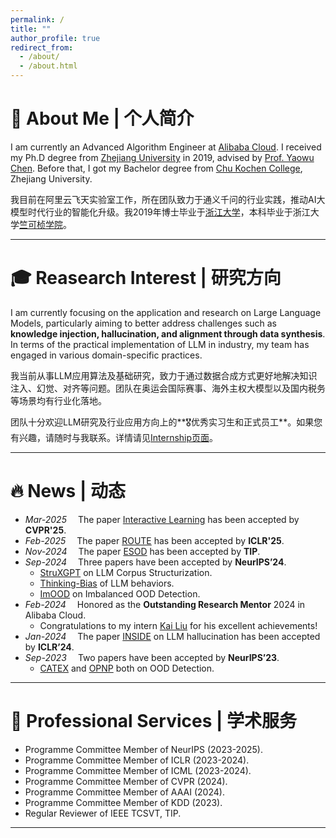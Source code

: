```yaml
---
permalink: /
title: ""
author_profile: true
redirect_from: 
  - /about/
  - /about.html
---
```


# 🔆 About Me &#124; 个人简介 

I am currently an Advanced Algorithm Engineer at [Alibaba Cloud](https://www.alibabagroup.com/).
I received my Ph.D degree from [Zhejiang University](https://www.zju.edu.cn/english/) in 2019, advised by [Prof. Yaowu Chen](https://person.zju.edu.cn/0088219#0). Before that, I got my Bachelor degree from [Chu Kochen College](http://ckc.zju.edu.cn/ckcen/), Zhejiang University.

我目前在阿里云飞天实验室工作，所在团队致力于通义千问的行业实践，推动AI大模型时代行业的智能化升级。我2019年博士毕业于[浙江大学](https://www.zju.edu.cn/)，本科毕业于浙江大学[竺可桢学院](http://ckc.zju.edu.cn/)。

<hr />

# 🎓️ Reasearch Interest &#124; 研究方向

I am currently focusing on the application and research on Large Language Models, particularly aiming to better address challenges such as **knowledge injection, hallucination, and alignment through data synthesis**. In terms of the practical implementation of LLM in industry, my team has engaged in various domain-specific practices.  
<!-- I am recruiting **self-motivated research interns and full-time employees** in LLM research and applications. Feel free to contact me if you are interested. -->
<!--, including but not limited to OlympicGPT for Olympic commentators, overseas sovereign LLMs, and taxation assistant. -->

我当前从事LLM应用算法及基础研究，致力于通过数据合成方式更好地解决知识注入、幻觉、对齐等问题。团队在奥运会国际赛事、海外主权大模型以及国内税务等场景均有行业化落地。  

团队十分欢迎LLM研究及行业应用方向上的**🎖️优秀实习生和正式员工**。如果您有兴趣，请随时与我联系。详情请见[Internship页面](https://zhihang-fu.github.io/internship/)。

<hr />

# 🔥 News &#124; 动态

* _Mar-2025_ &emsp;The paper [Interactive Learning](https://cvpr.thecvf.com/virtual/2025/poster/34768) has been accepted by **CVPR'25**.
* _Feb-2025_ &emsp;The paper [ROUTE](https://github.com/alibaba/Route) has been accepted by **ICLR'25**.
* _Nov-2024_ &emsp;The paper [ESOD](https://github.com/alibaba/esod) has been accepted by **TIP**.
* _Sep-2024_ &emsp;Three papers have been accepted by **NeurIPS’24**.
  * [StruXGPT](https://github.com/alibaba/struxgpt) on LLM Corpus Structurization.
  * [Thinking-Bias](https://github.com/alibaba/thinking_bias) of LLM behaviors. 
  * [ImOOD](https://github.com/alibaba/imood) on Imbalanced OOD Detection.
* _Feb-2024_ &emsp;Honored as the **Outstanding Research Mentor** 2024 in Alibaba Cloud. 
  * Congratulations to my intern [Kai Liu](https://kail8.github.io/) for his excellent achievements!
* _Jan-2024_ &emsp;The paper [INSIDE](https://github.com/alibaba/eigenscore) on LLM hallucination has been accepted by **ICLR’24**.
* _Sep-2023_ &emsp;Two papers have been accepted by **NeurIPS’23**.
  * [CATEX](https://github.com/alibaba/catex) and [OPNP](https://proceedings.neurips.cc/paper_files/paper/2023/file/a4316bb210a59fb7aafeca5dd21c2703-Paper-Conference.pdf) both on OOD Detection.

<hr />

# 📜 Professional Services &#124; 学术服务

* Programme Committee Member of NeurIPS (2023-2025).
* Programme Committee Member of ICLR (2023-2024).
* Programme Committee Member of ICML (2023-2024).
* Programme Committee Member of CVPR (2024).
* Programme Committee Member of AAAI (2024).
* Programme Committee Member of KDD (2023).
* Regular Reviewer of IEEE TCSVT, TIP.

<hr />

<style>
    #clustr_globe_container {
        width: 30%; /* 你希望缩小到的宽度 */
        height: auto; /* 设置为自动高度以保持比例 */
        overflow: hidden; /* 隐藏可能的溢出 */
    }

    #clustr_globe_container script {
        transform: scale(0.3); /* 这里设置缩放比例 */
        transform-origin: top left; /* 确保缩放从左上角开始 */
    }
</style>

<div id="clustr_globe_container">
    <script type="text/javascript" id="clstr_globe" src="//clustrmaps.com/globe.js?d=ilJOqHlU5IvBLmOHUtgOcI__62c4WVLQBQ1yXVGSM6Y"></script>
</div>
